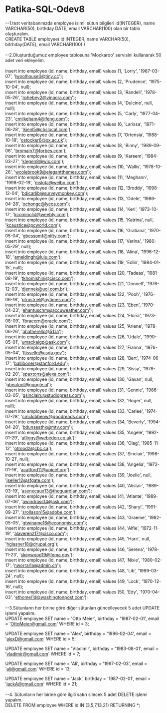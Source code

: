 # Patika-SQL-Odev8
--1.test veritabanınızda employee isimli sütun bilgileri id(INTEGER), name VARCHAR(50), birthday DATE, email VARCHAR(100) olan bir tablo oluşturalım.
<br />
CREATE TABLE employee(
	id INTEGER,
	name VARCHAR(50),
	bitrhday(DATE),
	email VARCHAR(100)
)
<br />
<br />
--2.Oluşturduğumuz employee tablosuna 'Mockaroo' servisini kullanarak 50 adet veri ekleyelim.
<br />
<br />insert into employee (id, name, birthday, email) values (1, 'Lorry', '1987-03-07', 'lwoolhouse0@tiny.cc');
<br />insert into employee (id, name, birthday, email) values (2, 'Prudence', '1975-10-04', null);
<br />insert into employee (id, name, birthday, email) values (3, 'Randell', '1978-05-26', 'rphebey2@vinaora.com');
<br />insert into employee (id, name, birthday, email) values (4, 'Dulcine', null, null);
<br />insert into employee (id, name, birthday, email) values (5, 'Carly', '1977-04-23', 'cmilkeham4@ifeng.com');
<br />insert into employee (id, name, birthday, email) values (6, 'Larissa', '1971-06-28', 'lkienl5@cbslocal.com');
<br />insert into employee (id, name, birthday, email) values (7, 'Ortensia', '1988-10-18', 'ostocker6@ox.ac.uk');
<br />insert into employee (id, name, birthday, email) values (8, 'Binny', '1989-09-06', 'bromain7@forbes.com');
<br />insert into employee (id, name, birthday, email) values (9, 'Kareem', '1984-03-27', 'klegen8@wix.com');
<br />insert into employee (id, name, birthday, email) values (10, 'Wallis', '1978-10-26', 'wcolebrook9@elegantthemes.com');
<br />insert into employee (id, name, birthday, email) values (11, 'Meghann', '1998-02-19', 'mslota@weibo.com');
<br />insert into employee (id, name, birthday, email) values (12, 'Broddy', '1998-12-04', 'bdicarlib@surveymonkey.com');
<br />insert into employee (id, name, birthday, email) values (13, 'Odele', '1986-04-28', 'ochongc@lycos.com');
<br />insert into employee (id, name, birthday, email) values (14, 'Keri', '1973-10-17', 'kcominolid@weebly.com');
<br />insert into employee (id, name, birthday, email) values (15, 'Katrina', null, 'kcaustice@pcworld.com');
<br />insert into employee (id, name, birthday, email) values (16, 'Gratiana', '1970-05-04', 'gbessomf@nifty.com');
<br />insert into employee (id, name, birthday, email) values (17, 'Verina', '1980-05-29', null);
<br />insert into employee (id, name, birthday, email) values (18, 'Alina', '1996-12-18', 'ameldingh@lulu.com');
<br />insert into employee (id, name, birthday, email) values (19, 'Edlin', '1984-01-15', null);
<br />insert into employee (id, name, birthday, email) values (20, 'Tadeas', '1981-08-19', 'tkhomishinj@cisco.com');
<br />insert into employee (id, name, birthday, email) values (21, 'Donnell', '1976-12-03', 'djennek@uol.com.br');
<br />insert into employee (id, name, birthday, email) values (22, 'Pooh', '1976-06-16', 'ptrustriel@nytimes.com');
<br />insert into employee (id, name, birthday, email) values (23, 'Eben', '1970-04-23', 'ehantuschm@accuweather.com');
<br />insert into employee (id, name, birthday, email) values (24, 'Floria', '1973-08-09', 'fbracern@oracle.com');
<br />insert into employee (id, name, birthday, email) values (25, 'Arlene', '1978-06-26', 'ahatherello@51.la');
<br />insert into employee (id, name, birthday, email) values (26, 'Udale', '1990-05-01', 'umackaigp@ask.com');
<br />insert into employee (id, name, birthday, email) values (27, 'Fianna', '1976-05-04', 'ftissellq@usda.gov');
<br />insert into employee (id, name, birthday, email) values (28, 'Bert', '1974-06-17', 'balliboner@stanford.edu');
<br />insert into employee (id, name, birthday, email) values (29, 'Sissy', '1978-02-20', 'spaxtons@alexa.com');
<br />insert into employee (id, name, birthday, email) values (30, 'Gavan', null, 'gbeatont@google.nl');
<br />insert into employee (id, name, birthday, email) values (31, 'Gennie', '1986-03-05', 'gsinclairu@studiopress.com');
<br />insert into employee (id, name, birthday, email) values (32, 'Roger', null, null);
<br />insert into employee (id, name, birthday, email) values (33, 'Carlee', '1974-07-28', 'cmckibbenw@goodreads.com');
<br />insert into employee (id, name, birthday, email) values (34, 'Beverly', '1994-04-20', 'bdunseathx@mtv.com');
<br />insert into employee (id, name, birthday, email) values (35, 'Angele', '1992-01-29', 'afliggy@webeden.co.uk');
<br />insert into employee (id, name, birthday, email) values (36, 'Olag', '1985-11-12', 'otroodz@cbc.ca');
<br />insert into employee (id, name, birthday, email) values (37, 'Sinclair', '1998-10-21', null);
<br />insert into employee (id, name, birthday, email) values (38, 'Angelia', '1972-01-16', 'acatford11@unicef.org');
<br />insert into employee (id, name, birthday, email) values (39, 'Joelie', null, 'jseller12@sfgate.com');
<br />insert into employee (id, name, birthday, email) values (40, 'Alistair', '1989-03-19', 'asenecaux13@theguardian.com');
<br />insert into employee (id, name, birthday, email) values (41, 'Atlante', '1989-07-06', 'awindrass14@ask.com');
<br />insert into employee (id, name, birthday, email) values (42, 'Sharyl', '1991-09-27', 'srollason15@adobe.com');
<br />insert into employee (id, name, birthday, email) values (43, 'Graeme', '1982-05-05', 'gtwiname16@economist.com');
<br />insert into employee (id, name, birthday, email) values (44, 'Alfie', '1972-11-19', 'alaverenz17@cisco.com');
<br />insert into employee (id, name, birthday, email) values (45, 'Harri', null, 'hglasner18@drupal.org');
<br />insert into employee (id, name, birthday, email) values (46, 'Serena', '1978-11-23', 'skeywood19@fema.gov');
<br />insert into employee (id, name, birthday, email) values (47, 'Nixie', '1980-02-17', 'nworral1a@admin.ch');
<br />insert into employee (id, name, birthday, email) values (48, 'Lib', '1999-03-24', null);
<br />insert into employee (id, name, birthday, email) values (49, 'Lock', '1970-12-16', null);
<br />insert into employee (id, name, birthday, email) values (50, 'Edy', '1970-04-03', 'ethomel1d@washingtonpost.com');
<br />
<br />
--3.Sütunların her birine göre diğer sütunları güncelleyecek 5 adet UPDATE işlemi yapalım.
<br />
UPDATE employee
	SET name = 'Otto Meier',
	    birthday = '1987-02-01',
		email = 'OttoMeier@gmail.com'
WHERE id = 3;

UPDATE employee
	SET name = 'Alex',
	    birthday = '1996-02-04',
		email = 'alexD@gmail.com'
WHERE id = 5;

UPDATE employee
	SET name = 'Vladimir',
	    birthday = '1983-08-01',
		email = 'vladimir@gmail.com'
WHERE id = 7;

UPDATE employee
	SET name = 'Ali',
	    birthday = '1997-02-03',
		email = 'ali@gmail.com'
WHERE id = 13;

UPDATE employee
	SET name = 'Jack',
	    birthday = '1987-02-01',
		email = 'jackA@gmail.com'
WHERE id = 21;
<br />
<br />
--4. Sütunların her birine göre ilgili satırı silecek 5 adet DELETE işlemi yapalım.
<br />
DELETE FROM employee
WHERE id IN (3,5,7,13,21)
RETURNING *;
